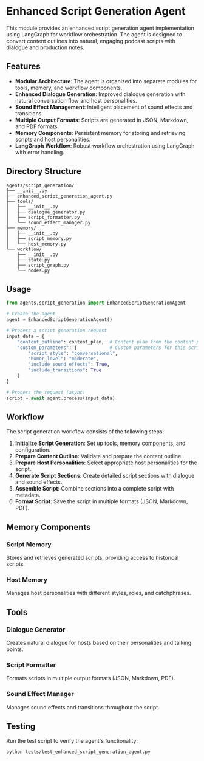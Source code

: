 # Enhanced Script Generation Agent

This module provides an enhanced script generation agent implementation using LangGraph for workflow orchestration. The agent is designed to convert content outlines into natural, engaging podcast scripts with dialogue and production notes.

## Features

- **Modular Architecture**: The agent is organized into separate modules for tools, memory, and workflow components.
- **Enhanced Dialogue Generation**: Improved dialogue generation with natural conversation flow and host personalities.
- **Sound Effect Management**: Intelligent placement of sound effects and transitions.
- **Multiple Output Formats**: Scripts are generated in JSON, Markdown, and PDF formats.
- **Memory Components**: Persistent memory for storing and retrieving scripts and host personalities.
- **LangGraph Workflow**: Robust workflow orchestration using LangGraph with error handling.

## Directory Structure

```
agents/script_generation/
├── __init__.py
├── enhanced_script_generation_agent.py
├── tools/
│   ├── __init__.py
│   ├── dialogue_generator.py
│   ├── script_formatter.py
│   └── sound_effect_manager.py
├── memory/
│   ├── __init__.py
│   ├── script_memory.py
│   └── host_memory.py
└── workflow/
    ├── __init__.py
    ├── state.py
    ├── script_graph.py
    └── nodes.py
```

## Usage

```python
from agents.script_generation import EnhancedScriptGenerationAgent

# Create the agent
agent = EnhancedScriptGenerationAgent()

# Process a script generation request
input_data = {
    "content_outline": content_plan,  # Content plan from the content planning agent
    "custom_parameters": {            # Custom parameters for this script
        "script_style": "conversational",
        "humor_level": "moderate",
        "include_sound_effects": True,
        "include_transitions": True
    }
}

# Process the request (async)
script = await agent.process(input_data)
```

## Workflow

The script generation workflow consists of the following steps:

1. **Initialize Script Generation**: Set up tools, memory components, and configuration.
2. **Prepare Content Outline**: Validate and prepare the content outline.
3. **Prepare Host Personalities**: Select appropriate host personalities for the script.
4. **Generate Script Sections**: Create detailed script sections with dialogue and sound effects.
5. **Assemble Script**: Combine sections into a complete script with metadata.
6. **Format Script**: Save the script in multiple formats (JSON, Markdown, PDF).

## Memory Components

### Script Memory

Stores and retrieves generated scripts, providing access to historical scripts.

### Host Memory

Manages host personalities with different styles, roles, and catchphrases.

## Tools

### Dialogue Generator

Creates natural dialogue for hosts based on their personalities and talking points.

### Script Formatter

Formats scripts in multiple output formats (JSON, Markdown, PDF).

### Sound Effect Manager

Manages sound effects and transitions throughout the script.

## Testing

Run the test script to verify the agent's functionality:

```bash
python tests/test_enhanced_script_generation_agent.py
```
